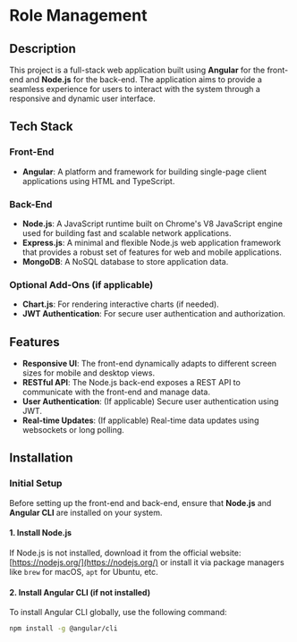 # Role Management

## Description
This project is a full-stack web application built using **Angular** for the front-end and **Node.js** for the back-end. The application aims to provide a seamless experience for users to interact with the system through a responsive and dynamic user interface.

## Tech Stack

### Front-End
- **Angular**: A platform and framework for building single-page client applications using HTML and TypeScript.

### Back-End
- **Node.js**: A JavaScript runtime built on Chrome's V8 JavaScript engine used for building fast and scalable network applications.
- **Express.js**: A minimal and flexible Node.js web application framework that provides a robust set of features for web and mobile applications.
- **MongoDB**: A NoSQL database to store application data.

### Optional Add-Ons (if applicable)
- **Chart.js**: For rendering interactive charts (if needed).
- **JWT Authentication**: For secure user authentication and authorization.

## Features
- **Responsive UI**: The front-end dynamically adapts to different screen sizes for mobile and desktop views.
- **RESTful API**: The Node.js back-end exposes a REST API to communicate with the front-end and manage data.
- **User Authentication**: (If applicable) Secure user authentication using JWT.
- **Real-time Updates**: (If applicable) Real-time data updates using websockets or long polling.

## Installation

### Initial Setup
Before setting up the front-end and back-end, ensure that **Node.js** and **Angular CLI** are installed on your system.

#### 1. Install Node.js
If Node.js is not installed, download it from the official website: [https://nodejs.org/](https://nodejs.org/) or install it via package managers like `brew` for macOS, `apt` for Ubuntu, etc.

#### 2. Install Angular CLI (if not installed)
To install Angular CLI globally, use the following command:

```bash
npm install -g @angular/cli
